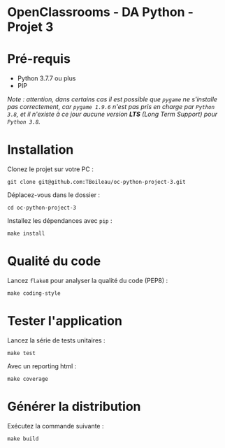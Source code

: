 OpenClassrooms - DA Python - Projet 3
=====================================

# Pré-requis

* Python 3.7.7 ou plus
* PIP

*Note : attention, dans certains cas il est possible que `pygame` ne s'installe pas correctement, car `pygame 1.9.6` n'est pas pris en charge par `Python 3.8`, et il n'existe à ce jour aucune version **LTS** (Long Term Support) pour `Python 3.8`.*

# Installation

Clonez le projet sur votre PC :
```
git clone git@github.com:TBoileau/oc-python-project-3.git
```

Déplacez-vous dans le dossier :
```
cd oc-python-project-3
```

Installez les dépendances avec `pip` :
```
make install
```

# Qualité du code

Lancez `flake8` pour analyser la qualité du code (PEP8) :
```
make coding-style
```

# Tester l'application

Lancez la série de tests unitaires :
```
make test
```

Avec un reporting html :
```
make coverage
```

# Générer la distribution

Exécutez la commande suivante :
```
make build
```
